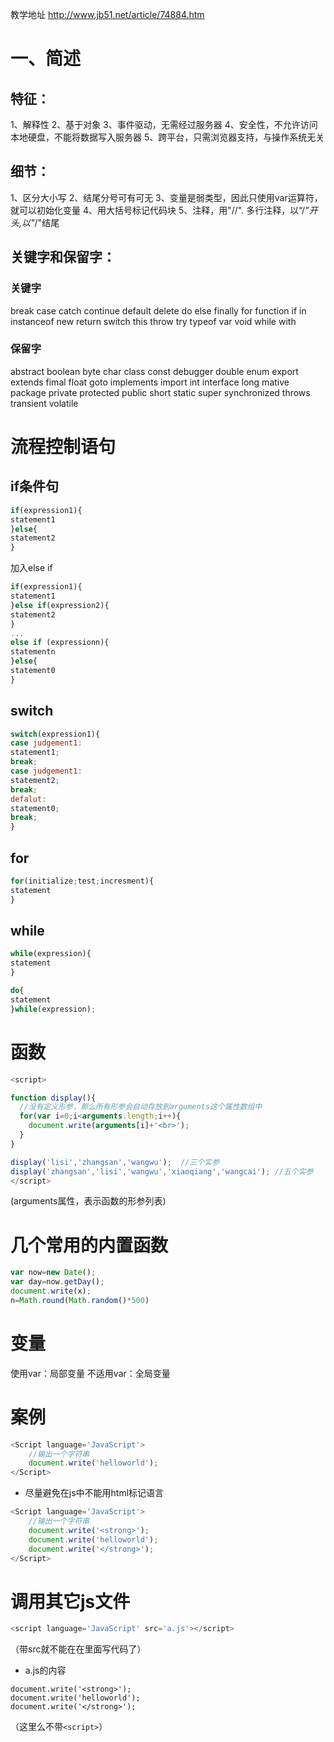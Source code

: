 教学地址
http://www.jb51.net/article/74884.htm

# 一、简述
## 特征：
1、解释性
2、基于对象
3、事件驱动，无需经过服务器
4、安全性，不允许访问本地硬盘，不能将数据写入服务器
5、跨平台，只需浏览器支持，与操作系统无关
## 细节：
1、区分大小写
2、结尾分号可有可无
3、变量是弱类型，因此只使用var运算符，就可以初始化变量
4、用大括号标记代码块
5、注释，用"//".       多行注释，以“/*”开头,以"*/"结尾
## 关键字和保留字：
### 关键字
break
case
catch
continue
default
delete
do
else
finally
for
function
if
in
instanceof
new
return
switch
this
throw
try
typeof
var
void
while
with
### 保留字
abstract
boolean
byte
char
class
const
debugger
double
enum
export
extends
fimal
float
goto
implements
import
int
interface
long
mative
package
private
protected
public
short
static
super
synchronized
throws
transient
volatile

# 流程控制语句
## if条件句
```javascript
if(expression1){
statement1
}else{
statement2
}
```

加入else if
```javascript
if(expression1){
statement1
}else if(expression2){
statement2
}
...
else if (expressionn){
statementn
}else{
statement0
}
```

## switch
```javascript
switch(expression1){
case judgement1:
statement1;
break;
case judgement1:
statement2;
break;
defalut:
statement0;
break;
}
```

## for
```javascript
for(initialize;test;incresment){
statement
}
```

## while
```javascript
while(expression){
statement
}
```

```javascript
do{
statement
}while(expression);
```

# 函数

```JavaScript
<script>

function display(){
  //没有定义形参，那么所有形参会自动存放到arguments这个属性数组中
  for(var i=0;i<arguments.length;i++){
    document.write(arguments[i]+'<br>');
  }
}

display('lisi','zhangsan','wangwu');  //三个实参
display('zhangsan','lisi','wangwu','xiaoqiang','wangcai'); //五个实参
</script>
```
(arguments属性，表示函数的形参列表)

# 几个常用的内置函数
```JavaScript
var now=new Date();
var day=now.getDay();
document.write(x);
n=Math.round(Math.random()*500)
```
# 变量

使用var：局部变量
不适用var：全局变量

# 案例
```JavaScript
<Script language='JavaScript'>
	//输出一个字符串
	document.write('helloworld');
</Script>
```

- 尽量避免在js中不能用html标记语言
```JavaScript
<Script language='JavaScript'>
	//输出一个字符串
	document.write('<strong>');
	document.write('helloworld');
	document.write('</strong>');
</Script>
```

# 调用其它js文件

```JavaScript
<script language='JavaScript' src='a.js'></script>
```
（带src就不能在在里面写代码了）

- a.js的内容
```
document.write('<strong>');
document.write('helloworld');
document.write('</strong>');
```
（这里么不带`<script>`）
